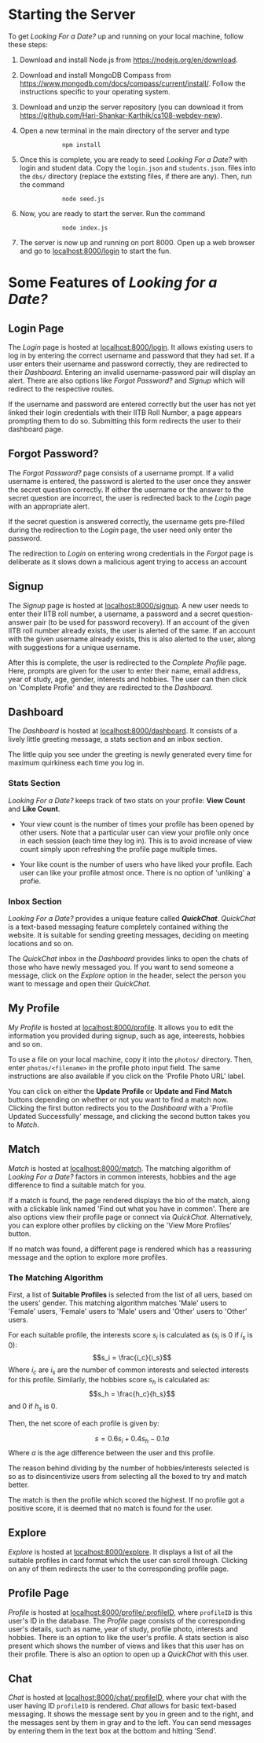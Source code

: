 # Starting the Server

To get *Looking For a Date?* up and running on your local machine,
follow these steps:

1.    Download and install Node.js from <https://nodejs.org/en/download>.
    
2.    Download and install MongoDB Compass from <https://www.mongodb.com/docs/compass/current/install/>. Follow the instructions specific to your operating system.

3.  Download and unzip the server repository (you can download it from
    <https://github.com/Hari-Shankar-Karthik/cs108-webdev-new>).

4.  Open a new terminal in the main directory of the server and type

                    npm install

5.  Once this is complete, you are ready to seed *Looking For a Date?*
    with login and student data. Copy the `login.json` and
    `students.json`. files into the `dbs/` directory (replace the extsting files, if there are any).
    Then, run the command

                    node seed.js

6.  Now, you are ready to start the server. Run the command

                    node index.js

7.  The server is now up and running on port 8000. Open up a web browser
    and go to [localhost:8000/login](localhost:8000/login) to
    start the fun.

# Some Features of *Looking for a Date?*

## Login Page

The *Login* page is hosted at [localhost:8000/login](localhost:8000/login). It allows existing
users to log in by entering the correct username and password that they
had set. If a user enters their username and password correctly, they
are redirected to their *Dashboard*. Entering an invalid
username-password pair will display an alert. There are also options
like *Forgot Password?* and *Signup* which will redirect to the
respective routes.

If the username and password are entered correctly but the user has not yet 
linked their login credentials with their IITB Roll Number, a page appears prompting
them to do so. Submitting this form redirects the user to their dashboard page.

## Forgot Password?

The *Forgot Password?* page consists of a username prompt. If a valid
username is entered, the password is alerted to the user once they
answer the secret question correctly. If either the username or the
answer to the secret question are incorrect, the user is redirected back
to the *Login* page with an appropriate alert.

If the secret question is answered correctly, the username gets
pre-filled during the redirection to the *Login* page, the user need
only enter the password.

The redirection to *Login* on entering wrong credentials in the *Forgot*
page is deliberate as it slows down a malicious agent trying to access
an account

## Signup

The *Signup* page is hosted at [localhost:8000/signup](localhost:8000/signup). A new user
needs to enter their IITB roll number, a username, a password and a
secret question-answer pair (to be used for password recovery). If an
account of the given IITB roll number already exists, the user is
alerted of the same. If an account with the given username already
exists, this is also alerted to the user, along with suggestions for a
unique username.

After this is complete, the user is redirected to the *Complete Profile*
page. Here, prompts are given for the user to enter their name, email
address, year of study, age, gender, interests and hobbies. The user can
then click on 'Complete Profie' and they are redirected to the
*Dashboard*.

## Dashboard

The *Dashboard* is hosted at [localhost:8000/dashboard](localhost:8000/dashboard). It consists
of a lively little greeting message, a stats section and an inbox
section.

The little quip you see under the greeting is newly generated every time
for maximum quirkiness each time you log in.

### Stats Section

*Looking For a Date?* keeps track of two stats on your profile: **View
Count** and **Like Count**.

-   Your view count is the number of times your profile has been opened
    by other users. Note that a particular user can view your profile
    only once in each session (each time they log in). This is to avoid
    increase of view count simply upon refreshing the profile page
    multiple times.

-   Your like count is the number of users who have liked your profile.
    Each user can like your profile atmost once. There is no option of
    'unliking' a profie.

### Inbox Section

*Looking For a Date?* provides a unique feature called ***QuickChat***.
*QuickChat* is a text-based messaging feature completely contained
withing the website. It is suitable for sending greeting messages,
deciding on meeting locations and so on.

The *QuickChat* inbox in the *Dashboard* provides links to open the
chats of those who have newly messaged you. If you want to send someone
a message, click on the *Explore* option in the header, select the
person you want to message and open their *QuickChat*.

## My Profile

*My Profile* is hosted at [localhost:8000/profile](localhost:8000/profile). It allows you to
edit the information you provided during signup, such as age, inteerests,
hobbies and so on.

To use a file on your local machine, copy it into the `photos/`
directory. Then, enter `photos/<filename>` in the profile photo input
field. The same instructions are also available if you click on the
'Profile Photo URL' label.

You can click on either the **Update Profile** or **Update and Find
Match** buttons depending on whether or not you want to find a match
now. Clicking the first button redirects you to the *Dashboard* with a
'Profile Updated Successfully' message, and clicking the second button
takes you to *Match*.

## Match

*Match* is hosted at [localhost:8000/match](localhost:8000/match). The matching algorithm of
*Looking For a Date?* factors in common interests, hobbies and the age
difference to find a suitable match for you.

If a match is found, the page rendered displays the bio of the match,
along with a clickable link named 'Find out what you have in common'.
There are also options view their profile page or connect via
*QuickChat*. Alternatively, you can explore other profiles by clicking
on the 'View More Profiles' button.

If no match was found, a different page is rendered which has a
reassuring message and the option to explore more profiles.

### The Matching Algorithm

First, a list of **Suitable Profiles** is selected from the list of all
uers, based on the users' gender. This matching algorithm matches 'Male'
users to 'Female' users, 'Female' users to 'Male' users and 'Other'
users to 'Other' users.

For each suitable profile, the interests score $s_i$ is calculated as ($s_i$ is $0$ if $i_s$ is $0$):
$$s_i = \frac{i_c}{i_s}$$
Where $i_c$ are $i_s$ are the number of common
interests and selected interests for this profile. Similarly, the
hobbies score $s_h$ is calculated as: 
$$s_h = \frac{h_c}{h_s}$$
and $0$ if $h_s$ is $0$.

Then, the net score of each profile is given by:

$$s = 0.6s_i+0.4s_h-0.1a$$ Where $a$ is the age difference between the
user and this profile.

The reason behind dividing by the number of hobbies/interests selected
is so as to disincentivize users from selecting all the boxed to try and
match better.

The match is then the profile which scored the highest. If no profile
got a positive score, it is deemed that no match is found for the user.

## Explore

*Explore* is hosted at [localhost:8000/explore](localhost:8000/explore). It displays a list of
all the suitable profiles in card format which the user can scroll
through. Clicking on any of them redirects the user to the corresponding
profile page.

## Profile Page

*Profile* is hosted at [localhost:8000/profile/:profileID](localhost:8000/profile/:profileID),
where `profileID` is this user's ID in the database. The *Profile* page
consists of the corresponding user's details, such as name, year of
study, profile photo, interests and hobbies. There is an option to like
the user's profile. A stats section is also present which shows the
number of views and likes that this user has on their profile. There is
also an option to open up a *QuickChat* with this user.

## Chat

*Chat* is hosted at [localhost:8000/chat/:profileID](localhost:8000/chat/:profileID), where
your chat with the user having ID `profileID` is rendered. *Chat* allows
for basic text-based messaging. It shows the message sent by you in
green and to the right, and the messages sent by them in gray and to the
left. You can send messages by entering them in the text box at the
bottom and hitting 'Send'.
